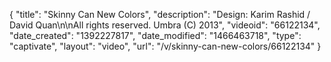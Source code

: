 {
    "title": "Skinny Can New Colors",
    "description": "Design: Karim Rashid \/ David Quan\n\nAll rights reserved. Umbra (C) 2013",
    "videoid": "66122134",
    "date_created": "1392227817",
    "date_modified": "1466463718",
    "type": "captivate",
    "layout": "video",
    "url": "\/v\/skinny-can-new-colors\/66122134"
}